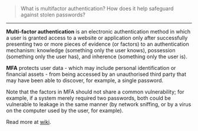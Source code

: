> What is multifactor authentication? How does it help safeguard against stolen passwords? 

--------------------------------

**Multi-factor authentication** is an electronic authentication method in which a user
is granted access to a website or application only after successfully presenting two 
or more pieces of evidence (or factors) to an authentication mechanism: knowledge
(something only the user knows), possession (something only the user has), and 
inherence (something only the user is). 

**MFA** protects user data - which may include personal identification or financial 
assets - from being accessed by an unauthorised third party that may have been able to 
discover, for example, a single password. 

Note that the factors in MFA should not share a common vulnerability; for example, if 
a system merely required two passwords, both could be vulnerable to leakage in the same 
manner (by network sniffing, or by a virus on the computer used by the user, for example). 

Read more at [wiki](https://en.wikipedia.org/wiki/Multi-factor_authentication).